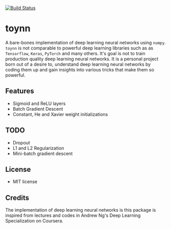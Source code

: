 [![Build Status](https://travis-ci.org/kamran-haider/toyNN.svg?branch=master)](https://travis-ci.org/kamran-haider/toyNN)

toynn
======


A bare-bones implementation of deep learning neural networks using `numpy`. `toynn` is not comparable to powerful deep learning libraries
such as as `Tensorflow`, `Keras`, `PyTorch` and many others. It's goal is not to train production quality deep learning 
neural networks. It is a personal project born out of a desire to, understand deep learning neural networks by coding them up and gain insights into various tricks that make them so powerful.


Features
--------
* Sigmoid and ReLU layers
* Batch Gradient Descent
* Constant, He and Xavier weight initializations


TODO
----

* Dropout
* L1 and L2 Regularization
* Mini-batch gradient descent


License
-------

* MIT license


Credits
---------

The implementation of deep learning neural networks is this package is inspired from lectures and codes in Andrew Ng's
Deep Learning Specialization on Coursera. 

